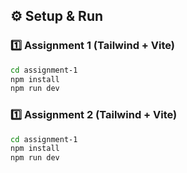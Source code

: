 ## ⚙️ Setup & Run

### 1️⃣ Assignment 1 (Tailwind + Vite)

```bash
cd assignment-1
npm install
npm run dev
```

### 1️⃣ Assignment 2 (Tailwind + Vite)

```bash
cd assignment-1
npm install
npm run dev
```
